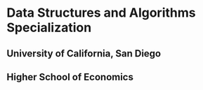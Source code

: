 # Data Structures and Algorithms Specialization
## University of California, San Diego
## Higher School of Economics

